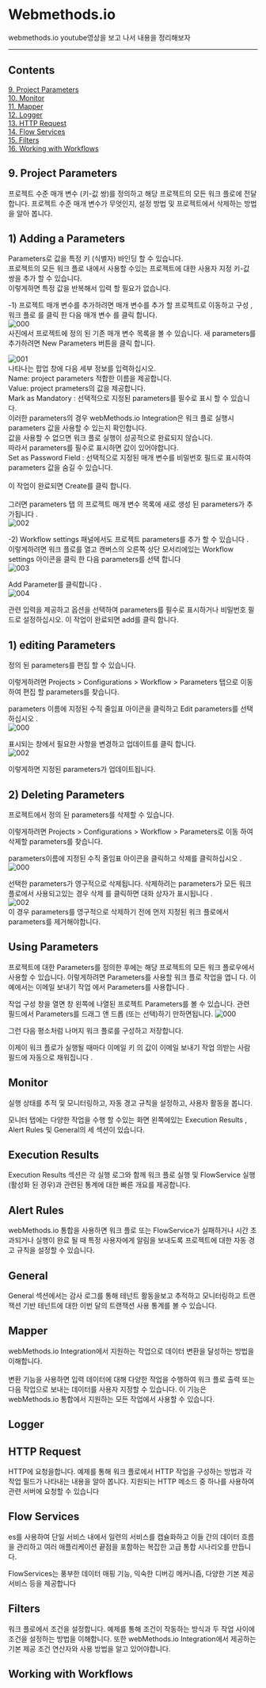 # Webmethods.io
webmethods.io youtube영상을 보고 나서 내용을 정리해보자

---
## Contents
[9. Project Parameters](#9.-project-parameters)<br/>
[10. Monitor](#monitor)<br/>
[11. Mapper](#mapper)<br/>
[12. Logger](#logger)<br/>
[13. HTTP Request](#http-request)<br/>
[14. Flow Services](#flow-services)<br/>
[15. Filters](#filters)<br/>
[16. Working with Workflows](#working-with-workflows)<br/>

## 9. Project Parameters

프로젝트 수준 매개 변수 (키-값 쌍)를 정의하고 해당 프로젝트의 모든 워크 플로에 전달합니다. 프로젝트 	수준 매개 변수가 무엇인지, 설정 방법 및 프로젝트에서 삭제하는 방법을 알아 봅니다.

## 1) Adding a Parameters

Parameters로  값을 특정 키 (식별자) 바인딩 할 수 있습니다.<br/> 프로젝트의 모든 워크 플로 내에서 사용할 수있는 프로젝트에 대한 사용자 지정 키-값 쌍을 추가 할 수 있습니다.<br/> 이렇게하면 특정 값을 반복해서 입력 할 필요가 없습니다.<br/>


-1) 프로젝트 매개 변수를 추가하려면 매개 변수를 추가 할 프로젝트로 이동하고 구성 , 워크 플로 를 클릭 한 다음 매개 변수 를 클릭 합니다.<br/>
![000](https://user-images.githubusercontent.com/69182192/91126538-2b7e1480-e6df-11ea-9d04-8cd13aab552f.png) <br/>
사진에서 프로젝트에 정의 된 기존 매개 변수 목록을 볼 수 있습니다. 새 parameters를 추가하려면 New Parameters 버튼을 클릭 합니다.<br/>



![001](https://user-images.githubusercontent.com/69182192/91126541-2caf4180-e6df-11ea-9e83-48b7068b549c.png)<br/>
나타나는 팝업 창에 다음 세부 정보를 입력하십시오.<br/>
Name: project parameters 적합한 이름을 제공합니다.<br/>
Value: project prameters의 값을 제공합니다.<br/>
Mark as Mandatory : 선택적으로 지정된 parameters를 필수로 표시 할 수 있습니다. <br/>이러한 parameters의 경우 webMethods.io Integration은 워크 플로 실행시 parameters 값을 사용할 수 있는지 확인합니다.<br/> 값을 사용할 수 없으면 워크 플로 실행이 성공적으로 완료되지 않습니다. <br/>따라서 parameters를 필수로 표시하면 값이 있어야합니다.<br/>
Set as Password Field : 선택적으로 지정된 매개 변수를 비밀번호 필드로 표시하여 parameters 값을 숨길 수 있습니다.<br/><br/>
이 작업이 완료되면 Create를 클릭 합니다.<br/><br/>
그러면 parameters 탭 의 프로젝트 매개 변수 목록에 새로 생성 된  parameters가 추가됩니다 .<br/>
![002](https://user-images.githubusercontent.com/69182192/91126543-2de06e80-e6df-11ea-8235-8b7d46836cab.png)<br/>


-2) Workflow settings 패널에서도 프로젝트 parameters를 추가 할 수 있습니다 .<br/>
이렇게하려면 워크 플로를 열고 캔버스의 오른쪽 상단 모서리에있는 Workflow settings 아이콘을 클릭 한 다음 parameters를 선택 합니다<br/>
![003](https://user-images.githubusercontent.com/69182192/91126546-2e790500-e6df-11ea-9dfc-fccece94fd9a.png)<br/>






Add Parameter를 클릭합니다 .<br/>
![004](https://user-images.githubusercontent.com/69182192/91126548-2faa3200-e6df-11ea-9e2d-57ec5f2d9002.png)<br/>



관련 입력을 제공하고 옵션을 선택하여 parameters를 필수로 표시하거나 비밀번호 필드로 설정하십시오. 이 작업이 완료되면 add를 클릭 합니다.<br/>

## 1) editing Parameters

정의 된 parameters를 편집 할 수 있습니다.<br/>

이렇게하려면 Projects > Configurations > Workflow > Parameters 탭으로 이동 하여 편집 할 parameters를 찾습니다.<br/>

parameters 이름에 지정된 수직 줄임표 아이콘을 클릭하고 Edit parameters를 선택 하십시오 .<br/>
![000](https://user-images.githubusercontent.com/69182192/91127027-55840680-e6e0-11ea-9554-2d049847e733.png)<br/>

표시되는 창에서 필요한 사항을 변경하고 업데이트를 클릭 합니다.<br/>
![002](https://user-images.githubusercontent.com/69182192/91127067-69c80380-e6e0-11ea-99ca-00990685c529.png)<br/>

이렇게하면 지정된 parameters가 업데이트됩니다.

## 2) Deleting Parameters

프로젝트에서 정의 된 parameters를 삭제할 수 있습니다.<br/>

이렇게하려면 Projects > Configurations > Workflow > Parameters로 이동 하여 삭제할 parameters를 찾습니다.<br/>

parameters이름에 지정된 수직 줄임표 아이콘을 클릭하고 삭제를 클릭하십시오 .<br/>
![000](https://user-images.githubusercontent.com/69182192/91127291-ece95980-e6e0-11ea-80f6-8f4b14a7eb2d.png)<br/>

선택한 parameters가 영구적으로 삭제됩니다. 삭제하려는 parameters가 모든 워크 플로에서 사용되고있는 경우 삭제 를 클릭하면 대화 상자가 표시됩니다 .<br/>
![002](https://user-images.githubusercontent.com/69182192/91127292-ed81f000-e6e0-11ea-819b-7184a0c97a85.png)<br/>
    이 경우 parameters를 영구적으로 삭제하기 전에 먼저 지정된 워크 플로에서 parameters를 제거해야합니다.


## Using Parameters


프로젝트에 대한 Parameters를 정의한 후에는 해당 프로젝트의 모든 워크 플로우에서 사용할 수 있습니다. 이렇게하려면 Parameters를 사용할 워크 플로 작업을 엽니 다. 이 예에서는 이메일 보내기 작업 에서 Parameters를 사용합니다 .

작업 구성 창을 열면 창 왼쪽에 나열된 프로젝트 Parameters를 볼 수 있습니다. 관련 필드에서 Parameters를 드래그 앤 드롭 (또는 선택)하기 만하면됩니다.
![000](https://user-images.githubusercontent.com/69182192/91127453-42be0180-e6e1-11ea-9232-32d778df5c16.png)

그런 다음 평소처럼 나머지 워크 플로를 구성하고 저장합니다.

이제이 워크 플로가 실행될 때마다 이메일 키 의 값이 이메일 보내기 작업 의받는 사람 필드에 자동으로 채워집니다 .






## Monitor
실행 상태를 추적 및 모니터링하고, 자동 경고 규칙을 설정하고, 사용자 활동을 봅니다.<br/>

모니터 탭에는 다양한 작업을 수행 할 수있는 화면 왼쪽에있는 Execution Results , Alert Rules 및 General의 세 섹션이 있습니다.

## Execution Results
Execution Results 섹션은 각 실행 로그와 함께 워크 플로 실행 및 FlowService 실행 (활성화 된 경우)과 관련된 통계에 대한 빠른 개요를 제공합니다.
## Alert Rules
webMethods.io 통합을 사용하면 워크 플로 또는 FlowService가 실패하거나 시간 초과되거나 실행이 완료 될 때 특정 사용자에게 알림을 보내도록 프로젝트에 대한 자동 경고 규칙을 설정할 수 있습니다.
## General
General 섹션에서는 감사 로그를 통해 테넌트 활동을보고 추적하고 모니터링하고 트랜잭션 기반 테넌트에 대한 이번 달의 트랜잭션 사용 통계를 볼 수 있습니다.

## Mapper
webMethods.io Integration에서 지원하는 작업으로 데이터 변환을 달성하는 방법을 이해합니다.<br/><br/>
변환 기능을 사용하면 입력 데이터에 대해 다양한 작업을 수행하여 워크 플로 출력 또는 다음 작업으로 보내는 데이터를 사용자 지정할 수 있습니다. 이 기능은 webMethods.io 통합에서 지원하는 모든 작업에서 사용할 수 있습니다.

## Logger

## HTTP Request
HTTP에 요청을합니다. 예제를 통해 워크 플로에서 HTTP 작업을 구성하는 방법과 각 작업 필드가 나타내는 내용을 알아 봅니다. 지원되는 HTTP 메소드 중 하나를 사용하여 관련 서버에 요청할 수 있습니다
## Flow Services
es를 사용하여 단일 서비스 내에서 일련의 서비스를 캡슐화하고 이들 간의 데이터 흐름을 관리하고 여러 애플리케이션 끝점을 포함하는 복잡한 고급 통합 시나리오를 만듭니다.

FlowServices는 풍부한 데이터 매핑 기능, 익숙한 디버깅 메커니즘, 다양한 기본 제공 서비스 등을 제공합니다

## Filters
워크 플로에서 조건을 설정합니다. 예제를 통해 조건이 작동하는 방식과 두 작업 사이에 조건을 설정하는 방법을 이해합니다. 또한 webMethods.io Integration에서 제공하는 기본 제공 조건 연산자와 사용 방법을 알고 있어야합니다.

## Working with Workflows